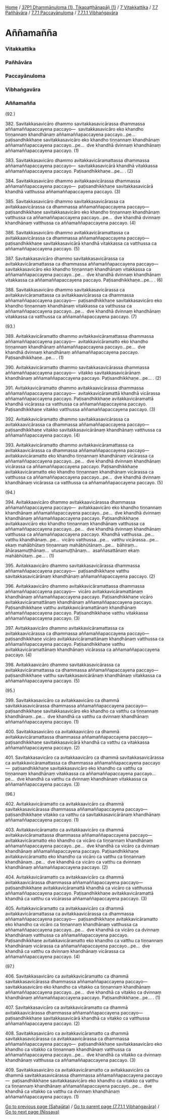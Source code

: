 
[Home](/) / [37P1 Dhammānuloma (1), Tikapaṭṭhānapāḷi (1)](/tipitaka/37P1.md) / [7 Vitakkattika](/tipitaka/37P1/7.md) / [7.7 Pañhāvāra](/tipitaka/37P1/7/7.7.md) / [7.7.1 Paccayānuloma](/tipitaka/37P1/7/7.7/7.7.1.md) / [7.7.1.1 Vibhaṅgavāra](/tipitaka/37P1/7/7.7/7.7.1/7.7.1.1.md)

# Aññamañña

### Vitakkattika

### Pañhāvāra

### Paccayānuloma

### Vibhaṅgavāra

### Aññamañña

(92.)

382\. Savitakkasavicāro dhammo savitakkasavicārassa dhammassa aññamaññapaccayena paccayo—  savitakkasavicāro eko khandho tiṇṇannaṃ khandhānaṃ aññamaññapaccayena paccayo…pe…  paṭisandhikkhaṇe savitakkasavicāro eko khandho tiṇṇannaṃ khandhānaṃ aññamaññapaccayena paccayo…pe…  dve khandhā dvinnaṃ khandhānaṃ aññamaññapaccayena paccayo. (1)

383\. Savitakkasavicāro dhammo avitakkavicāramattassa dhammassa aññamaññapaccayena paccayo—  savitakkasavicārā khandhā vitakkassa aññamaññapaccayena paccayo. Paṭisandhikkhaṇe…pe… . (2)

384\. Savitakkasavicāro dhammo avitakkaavicārassa dhammassa aññamaññapaccayena paccayo—  paṭisandhikkhaṇe savitakkasavicārā khandhā vatthussa aññamaññapaccayena paccayo. (3)

385\. Savitakkasavicāro dhammo savitakkasavicārassa ca avitakkaavicārassa ca dhammassa aññamaññapaccayena paccayo—  paṭisandhikkhaṇe savitakkasavicāro eko khandho tiṇṇannaṃ khandhānaṃ vatthussa ca aññamaññapaccayena paccayo…pe…  dve khandhā dvinnaṃ khandhānaṃ vatthussa ca aññamaññapaccayena paccayo. (4)

386\. Savitakkasavicāro dhammo avitakkavicāramattassa ca avitakkaavicārassa ca dhammassa aññamaññapaccayena paccayo—  paṭisandhikkhaṇe savitakkasavicārā khandhā vitakkassa ca vatthussa ca aññamaññapaccayena paccayo. (5)

387\. Savitakkasavicāro dhammo savitakkasavicārassa ca avitakkavicāramattassa ca dhammassa aññamaññapaccayena paccayo—  savitakkasavicāro eko khandho tiṇṇannaṃ khandhānaṃ vitakkassa ca aññamaññapaccayena paccayo…pe…  dve khandhā dvinnaṃ khandhānaṃ vitakkassa ca aññamaññapaccayena paccayo. Paṭisandhikkhaṇe…pe… . (6)

388\. Savitakkasavicāro dhammo savitakkasavicārassa ca avitakkavicāramattassa ca avitakkaavicārassa ca dhammassa aññamaññapaccayena paccayo—  paṭisandhikkhaṇe savitakkasavicāro eko khandho tiṇṇannaṃ khandhānaṃ vitakkassa ca vatthussa ca aññamaññapaccayena paccayo…pe…  dve khandhā dvinnaṃ khandhānaṃ vitakkassa ca vatthussa ca aññamaññapaccayena paccayo. (7)

(93.)

389\. Avitakkavicāramatto dhammo avitakkavicāramattassa dhammassa aññamaññapaccayena paccayo—  avitakkavicāramatto eko khandho tiṇṇannaṃ khandhānaṃ aññamaññapaccayena paccayo…pe…  dve khandhā dvinnaṃ khandhānaṃ aññamaññapaccayena paccayo. Paṭisandhikkhaṇe…pe… . (1)

390\. Avitakkavicāramatto dhammo savitakkasavicārassa dhammassa aññamaññapaccayena paccayo—  vitakko savitakkasavicārānaṃ khandhānaṃ aññamaññapaccayena paccayo. Paṭisandhikkhaṇe…pe… . (2)

391\. Avitakkavicāramatto dhammo avitakkaavicārassa dhammassa aññamaññapaccayena paccayo—  avitakkavicāramattā khandhā vicārassa aññamaññapaccayena paccayo. Paṭisandhikkhaṇe avitakkavicāramattā khandhā vicārassa ca vatthussa ca aññamaññapaccayena paccayo. Paṭisandhikkhaṇe vitakko vatthussa aññamaññapaccayena paccayo. (3)

392\. Avitakkavicāramatto dhammo savitakkasavicārassa ca avitakkaavicārassa ca dhammassa aññamaññapaccayena paccayo—  paṭisandhikkhaṇe vitakko savitakkasavicārānaṃ khandhānaṃ vatthussa ca aññamaññapaccayena paccayo. (4)

393\. Avitakkavicāramatto dhammo avitakkavicāramattassa ca avitakkaavicārassa ca dhammassa aññamaññapaccayena paccayo—  avitakkavicāramatto eko khandho tiṇṇannaṃ khandhānaṃ vicārassa ca aññamaññapaccayena paccayo…pe…  dve khandhā dvinnaṃ khandhānaṃ vicārassa ca aññamaññapaccayena paccayo. Paṭisandhikkhaṇe avitakkavicāramatto eko khandho tiṇṇannaṃ khandhānaṃ vicārassa ca vatthussa ca aññamaññapaccayena paccayo…pe…  dve khandhā dvinnaṃ khandhānaṃ vicārassa ca vatthussa ca aññamaññapaccayena paccayo. (5)

(94.)

394\. Avitakkaavicāro dhammo avitakkaavicārassa dhammassa aññamaññapaccayena paccayo—  avitakkaavicāro eko khandho tiṇṇannaṃ khandhānaṃ aññamaññapaccayena paccayo…pe…  dve khandhā dvinnaṃ khandhānaṃ aññamaññapaccayena paccayo. Paṭisandhikkhaṇe avitakkaavicāro eko khandho tiṇṇannaṃ khandhānaṃ vatthussa ca aññamaññapaccayena paccayo…pe…  dve khandhā dvinnaṃ khandhānaṃ vatthussa ca aññamaññapaccayena paccayo. Khandhā vatthussa…pe…  vatthu khandhānaṃ…pe…  vicāro vatthussa…pe…  vatthu vicārassa…pe…  ekaṃ mahābhūtaṃ tiṇṇannaṃ mahābhūtānaṃ…pe…  bāhiraṃ…  āhārasamuṭṭhānaṃ…  utusamuṭṭhānaṃ…  asaññasattānaṃ ekaṃ mahābhūtaṃ…pe… . (1)

395\. Avitakkaavicāro dhammo savitakkasavicārassa dhammassa aññamaññapaccayena paccayo—  paṭisandhikkhaṇe vatthu savitakkasavicārānaṃ khandhānaṃ aññamaññapaccayena paccayo. (2)

396\. Avitakkaavicāro dhammo avitakkavicāramattassa dhammassa aññamaññapaccayena paccayo—  vicāro avitakkavicāramattānaṃ khandhānaṃ aññamaññapaccayena paccayo. Paṭisandhikkhaṇe vicāro avitakkavicāramattānaṃ khandhānaṃ aññamaññapaccayena paccayo. Paṭisandhikkhaṇe vatthu avitakkavicāramattānaṃ khandhānaṃ aññamaññapaccayena paccayo. Paṭisandhikkhaṇe vatthu vitakkassa aññamaññapaccayena paccayo. (3)

397\. Avitakkaavicāro dhammo avitakkavicāramattassa ca avitakkaavicārassa ca dhammassa aññamaññapaccayena paccayo—  paṭisandhikkhaṇe vicāro avitakkavicāramattānaṃ khandhānaṃ vatthussa ca aññamaññapaccayena paccayo. Paṭisandhikkhaṇe vatthu avitakkavicāramattānaṃ khandhānaṃ vicārassa ca aññamaññapaccayena paccayo. (4)

398\. Avitakkaavicāro dhammo savitakkasavicārassa ca avitakkavicāramattassa ca dhammassa aññamaññapaccayena paccayo—  paṭisandhikkhaṇe vatthu savitakkasavicārānaṃ khandhānaṃ vitakkassa ca aññamaññapaccayena paccayo. (5)

(95.)

399\. Savitakkasavicāro ca avitakkaavicāro ca dhammā savitakkasavicārassa dhammassa aññamaññapaccayena paccayo—  paṭisandhikkhaṇe savitakkasavicāro eko khandho ca vatthu ca tiṇṇannaṃ khandhānaṃ…pe…  dve khandhā ca vatthu ca dvinnaṃ khandhānaṃ aññamaññapaccayena paccayo. (1)

400\. Savitakkasavicāro ca avitakkaavicāro ca dhammā avitakkavicāramattassa dhammassa aññamaññapaccayena paccayo—  paṭisandhikkhaṇe savitakkasavicārā khandhā ca vatthu ca vitakkassa aññamaññapaccayena paccayo. (2)

401\. Savitakkasavicāro ca avitakkaavicāro ca dhammā savitakkasavicārassa ca avitakkavicāramattassa ca dhammassa aññamaññapaccayena paccayo—  paṭisandhikkhaṇe savitakkasavicāro eko khandho ca vatthu ca tiṇṇannaṃ khandhānaṃ vitakkassa ca aññamaññapaccayena paccayo…pe…  dve khandhā ca vatthu ca dvinnaṃ khandhānaṃ vitakkassa ca aññamaññapaccayena paccayo. (3)

(96.)

402\. Avitakkavicāramatto ca avitakkaavicāro ca dhammā savitakkasavicārassa dhammassa aññamaññapaccayena paccayo—  paṭisandhikkhaṇe vitakko ca vatthu ca savitakkasavicārānaṃ khandhānaṃ aññamaññapaccayena paccayo. (1)

403\. Avitakkavicāramatto ca avitakkaavicāro ca dhammā avitakkavicāramattassa dhammassa aññamaññapaccayena paccayo—  avitakkavicāramatto eko khandho ca vicāro ca tiṇṇannaṃ khandhānaṃ aññamaññapaccayena paccayo…pe…  dve khandhā ca vicāro ca dvinnaṃ khandhānaṃ aññamaññapaccayena paccayo. Paṭisandhikkhaṇe avitakkavicāramatto eko khandho ca vicāro ca vatthu ca tiṇṇannaṃ khandhānaṃ…pe…  dve khandhā ca vicāro ca vatthu ca dvinnaṃ khandhānaṃ aññamaññapaccayena paccayo. (2)

404\. Avitakkavicāramatto ca avitakkaavicāro ca dhammā avitakkaavicārassa dhammassa aññamaññapaccayena paccayo—  paṭisandhikkhaṇe avitakkavicāramattā khandhā ca vicāro ca vatthussa aññamaññapaccayena paccayo. Paṭisandhikkhaṇe avitakkavicāramattā khandhā ca vatthu ca vicārassa aññamaññapaccayena paccayo. (3)

405\. Avitakkavicāramatto ca avitakkaavicāro ca dhammā avitakkavicāramattassa ca avitakkaavicārassa ca dhammassa aññamaññapaccayena paccayo—  paṭisandhikkhaṇe avitakkavicāramatto eko khandho ca vicāro ca tiṇṇannaṃ khandhānaṃ vatthussa ca aññamaññapaccayena paccayo…pe…  dve khandhā ca vicāro ca dvinnaṃ khandhānaṃ vatthussa ca aññamaññapaccayena paccayo. Paṭisandhikkhaṇe avitakkavicāramatto eko khandho ca vatthu ca tiṇṇannaṃ khandhānaṃ vicārassa ca aññamaññapaccayena paccayo…pe…  dve khandhā ca vatthu ca dvinnaṃ khandhānaṃ vicārassa ca aññamaññapaccayena paccayo. (4)

(97.)

406\. Savitakkasavicāro ca avitakkavicāramatto ca dhammā savitakkasavicārassa dhammassa aññamaññapaccayena paccayo—  savitakkasavicāro eko khandho ca vitakko ca tiṇṇannaṃ khandhānaṃ aññamaññapaccayena paccayo…pe…  dve khandhā ca vitakko ca dvinnaṃ khandhānaṃ aññamaññapaccayena paccayo. Paṭisandhikkhaṇe…pe… . (1)

407\. Savitakkasavicāro ca avitakkavicāramatto ca dhammā avitakkaavicārassa dhammassa aññamaññapaccayena paccayo—  paṭisandhikkhaṇe savitakkasavicārā khandhā ca vitakko ca vatthussa aññamaññapaccayena paccayo. (2)

408\. Savitakkasavicāro ca avitakkavicāramatto ca dhammā savitakkasavicārassa ca avitakkaavicārassa ca dhammassa aññamaññapaccayena paccayo—  paṭisandhikkhaṇe savitakkasavicāro eko khandho ca vitakko ca tiṇṇannaṃ khandhānaṃ vatthussa ca aññamaññapaccayena paccayo…pe…  dve khandhā ca vitakko ca dvinnaṃ khandhānaṃ vatthussa ca aññamaññapaccayena paccayo. (3)

409\. Savitakkasavicāro ca avitakkavicāramatto ca avitakkaavicāro ca dhammā savitakkasavicārassa dhammassa aññamaññapaccayena paccayo—  paṭisandhikkhaṇe savitakkasavicāro eko khandho ca vitakko ca vatthu ca tiṇṇannaṃ khandhānaṃ aññamaññapaccayena paccayo…pe…  dve khandhā ca vitakko ca vatthu ca dvinnaṃ khandhānaṃ aññamaññapaccayena paccayo. (1)

[Go to previous page (Sahajāta)](/tipitaka/37P1/7/7.7/7.7.1/7.7.1.1/Sahajata.md) / [Go to parent page (7.7.1.1 Vibhaṅgavāra)](/tipitaka/37P1/7/7.7/7.7.1/7.7.1.1.md) / [Go to next page (Nissaya)](/tipitaka/37P1/7/7.7/7.7.1/7.7.1.1/Nissaya.md)


